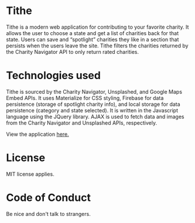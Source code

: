 # Tithe

Tithe is a modern web application for contributing to your favorite charity. It allows the user to choose a state and get a list of charities back for that state. Users can save and “spotlight” charities they like in a section that persists when the users leave the site. Tithe filters the charities returned by the Charity Navigator API to only return rated charities.


# Technologies used
Tithe is sourced by the Charity Navigator, Unsplashed, and Google Maps Embed APIs. It uses Materialize for CSS styling, Firebase for data persistence (storage of spotlight charity info), and local storage for data persistence (category and state selected). It is written in the Javascript language using the JQuery library. AJAX is used to fetch data and images from the Charity Navigator and Unsplashed APIs, respectively.

View the application [here.](https://jenguin777.github.io/project1/) 

# License
MIT license applies.

# Code of Conduct

Be nice and don't talk to strangers.
